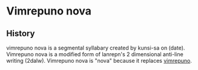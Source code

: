 Vimrepuno nova
===



History
---
vimrepuno nova is a segmental syllabary created by kunsi-sa on (date). Vimrepuno nova is a modified form of lanrepn's 2 dimensional anti-line writing (2dalw). Vimrepuno nova is "nova" because it replaces [vimrepuno](/orthography/vimrepuno.md).
